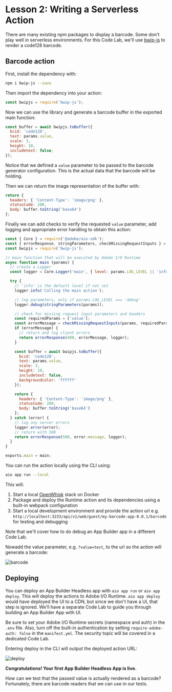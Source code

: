 # Lesson 2: Writing a Serverless Action

There are many existing npm packages to display a barcode. Some don't play well in serverless environments. 
For this Code Lab, we'll use [bwip-js](https://www.npmjs.com/package/bwip-js/) to render a code128 barcode. 

## Barcode action

First, install the dependency with: 

```bash
npm i bwip-js --save
```

Then import the dependency into your action: 

```javascript
const bwipjs = require('bwip-js');
```

Now we can use the library and generate a barcode buffer in the exported main function:  

```javascript
const buffer = await bwipjs.toBuffer({
  bcid: 'code128',
  text: params.value,
  scale: 3,
  height: 10,
  includetext: false,
});
```

Notice that we defined a `value` parameter to be passed to the barcode generator configuration. This is the actual data that the barcode will be holding. 

Then we can return the image representation of the buffer with: 

```javascript
return {
  headers: { 'Content-Type': 'image/png' },
  statusCode: 200,
  body: buffer.toString('base64')
};
```

Finally we can add checks to verify the requested `value` parameter, add logging and appropriate error handling to obtain this action: 

```javascript
const { Core } = require('@adobe/aio-sdk');
const { errorResponse, stringParameters, checkMissingRequestInputs } = require('../utils');
const bwipjs = require('bwip-js');

// main function that will be executed by Adobe I/O Runtime
async function main (params) {
  // create a Logger
  const logger = Core.Logger('main', { level: params.LOG_LEVEL || 'info' });

  try {
    // 'info' is the default level if not set
    logger.info('Calling the main action');

    // log parameters, only if params.LOG_LEVEL === 'debug'
    logger.debug(stringParameters(params));

    // check for missing request input parameters and headers
    const requiredParams = ['value'];
    const errorMessage = checkMissingRequestInputs(params, requiredParams);
    if (errorMessage) {
      // return and log client errors
      return errorResponse(400, errorMessage, logger);
    }

    const buffer = await bwipjs.toBuffer({
      bcid: 'code128',
      text: params.value,
      scale: 3,
      height: 10,
      includetext: false,
      backgroundcolor: 'ffffff'
    });

    return {
      headers: { 'Content-Type': 'image/png' },
      statusCode: 200,
      body: buffer.toString('base64')
    };
  } catch (error) {
    // log any server errors
    logger.error(error);
    // return with 500
    return errorResponse(500, error.message, logger);
  }
}

exports.main = main;
```

You can run the action locally using the CLI using: 

```bash
aio app run --local
```

This will: 

1. Start a local [OpenWhisk](https://openwhisk.apache.org/) stack on Docker
2. Package and deploy the Runtime action and its dependencies using a built-in webpack configuration 
3. Start a local development environment and provide the action url e.g. `http://localhost:3233/api/v1/web/guest/my-barcode-app-0.0.1/barcode` for testing and debugging

Note that we'll cover how to do debug an App Builder app in a different Code Lab.

Nowadd the value parameter, e.g. `?value=test`, to the url so the action will generate a barcode:

![barcode](assets/barcode-test.png)

## Deploying

You can deploy an App Builder Headless app with `aio app run` or `aio app deploy`. This will deploy the actions to Adobe I/O Runtime.
`aio app deploy` would have deployed the UI to a CDN, but since we don't have a UI, that step is ignored. We'll have a separate Code Lab to guide you through building an App Builder App with UI.

Be sure to set your Adobe I/O Runtime secrets (namespace and auth) in the `.env` file. Also, turn off the built-in authentication by setting `require-adobe-auth: false` in the `manifest.yml`.  The security topic will be covered in a dedicated Code Lab.

Entering deploy in the CLI will output the deployed action URL:

![deploy](assets/deploy.png)  

**Congratulations! Your first App Builder Headless App is live.** 

How can we test that the passed value is actually rendered as a barcode? Fortunately, there are barcode readers that we can use in our tests.
